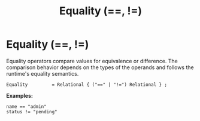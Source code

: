 ﻿---
layout: default
title: Equality (==, !=)
parent: Expressions
has_children: false
has_toc: false
permalink: /jyro/expressions/equality/
---

# Equality (==, !=)

Equality operators compare values for equivalence or difference. The comparison behavior depends on the types of the operands and follows the runtime's equality semantics.

```
Equality         = Relational { ("==" | "!=") Relational } ;
```

**Examples:**
```jyro
name == "admin"
status != "pending"
```

<a name="relational-operators"></a>